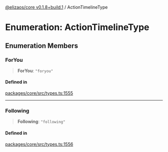 [@elizaos/core v0.1.8+build.1](../index.md) / ActionTimelineType

# Enumeration: ActionTimelineType

## Enumeration Members

### ForYou

> **ForYou**: `"foryou"`

#### Defined in

[packages/core/src/types.ts:1555](https://github.com/Vicolee/riddleculous-ai-agent/blob/main/packages/core/src/types.ts#L1555)

***

### Following

> **Following**: `"following"`

#### Defined in

[packages/core/src/types.ts:1556](https://github.com/Vicolee/riddleculous-ai-agent/blob/main/packages/core/src/types.ts#L1556)
